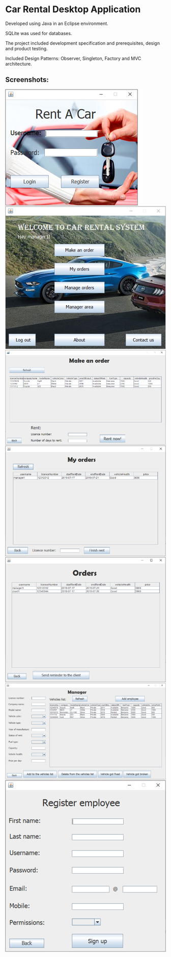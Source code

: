 # Car Rental Desktop Application

Developed using Java in an Eclipse environment.

SQLite was used for databases.

The project included development specification and prerequisites, design and product testing.

Included Design Patterns: Observer, Singleton, Factory and MVC architecture.

## Screenshots:
![Login](https://github.com/eliadgavri/CarRental/raw/master/ScreenShots/Login.png)
![MainScreen](https://github.com/eliadgavri/CarRental/raw/master/ScreenShots/MainScreen.PNG)
![MakeOrder](https://github.com/eliadgavri/CarRental/raw/master/ScreenShots/MakeOrder.PNG)
![MyOrders](https://github.com/eliadgavri/CarRental/raw/master/ScreenShots/MyOrders.PNG)
![AllOrders](https://github.com/eliadgavri/CarRental/raw/master/ScreenShots/AllOrders.PNG)
![ManagerScreen](https://github.com/eliadgavri/CarRental/raw/master/ScreenShots/ManagerScreen.PNG)
![RegisterNewEmployee](https://github.com/eliadgavri/CarRental/raw/master/ScreenShots/RegisterNewEmployee.PNG)

